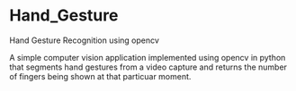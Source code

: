 # Hand_Gesture
Hand Gesture Recognition using opencv

A simple computer vision application implemented using opencv in python that segments hand gestures from a video capture and returns the number of fingers being shown at that particuar moment.
